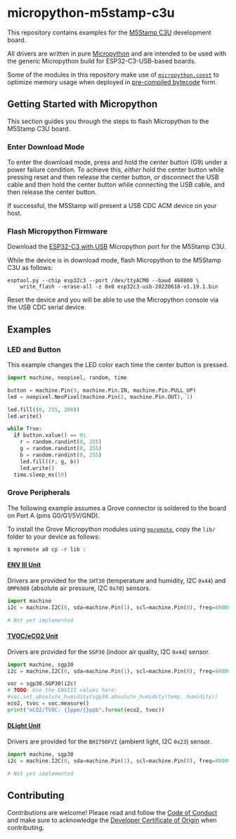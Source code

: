 # micropython-m5stamp-c3u

This repository contains examples for the
[M5Stamp C3U](https://docs.m5stack.com/en/core/stamp_c3u) development board.

All drivers are written in pure [Micropython](https://micropython.org/) and are
intended to be used with the generic Micropython build for ESP32-C3-USB-based
boards.

Some of the modules in this repository make use of [`micropython.const`][const]
to optimize memory usage when deployed in [pre-compiled bytecode][mpy] form.

[const]: http://docs.micropython.org/en/latest/library/micropython.html#micropython.const
[mpy]: http://docs.micropython.org/en/latest/reference/mpyfiles.html

## Getting Started with Micropython

This section guides you through the steps to flash Micropython to the M5Stamp
C3U board.

### Enter Download Mode

To enter the download mode, press and hold the center button (G9) under a
power failure condition. To achieve this, *either* hold the center
button while pressing reset and then release the center button,
*or* disconnect the USB cable and then hold the center button while
connecting the USB cable, and then release the center button.

If successful, the M5Stamp will present a USB CDC ACM device on your host.

### Flash Micropython Firmware

Download the [ESP32-C3 with USB](https://micropython.org/download/esp32c3-usb/)
Micropython port for the M5Stamp C3U.

While the device is in download mode, flash Micropython to the M5Stamp C3U
as follows:

```
esptool.py --chip esp32c3 --port /dev/ttyACM0 --baud 460800 \
    write_flash --erase-all -z 0x0 esp32c3-usb-20220618-v1.19.1.bin
```

Reset the device and you will be able to use the Micropython console via the
USB CDC serial device.

## Examples

### LED and Button

This example changes the LED color each time the center button is pressed.

```python
import machine, neopixel, random, time

button = machine.Pin(9, machine.Pin.IN, machine.Pin.PULL_UP)
led = neopixel.NeoPixel(machine.Pin(2, machine.Pin.OUT), 1)

led.fill((0, 255, 200))
led.write()

while True:
  if button.value() == 0:
    r = random.randint(0, 255)
    g = random.randint(0, 255)
    b = random.randint(0, 255)
    led.fill((r, g, b))
    led.write()
  time.sleep_ms(50)
```

### Grove Peripherals

The following example assumes a Grove connector is soldered to the board on
Port A (pins G0/G1/5V/GND).

To install the Grove Micropython modules using
[`mpremote`](https://pypi.org/project/mpremote/), copy the `lib/` folder to your
device as follows:

```console
$ mpremote a0 cp -r lib :
```

#### [ENV III Unit](https://shop.m5stack.com/products/env-iii-unit-with-temperature-humidity-air-pressure-sensor-sht30-qmp6988)

Drivers are provided for the `SHT30` (temperature and humidity, I2C `0x44`) and
`QMP6988` (absolute air pressure, I2C `0x70`) sensors.

```python
import machine
i2c = machine.I2C(0, sda=machine.Pin(1), scl=machine.Pin(0), freq=400000)

# Not yet implemented
```

#### [TVOC/eCO2 Unit](https://shop.m5stack.com/products/tvoc-eco2-gas-unit-sgp30)

Drivers are provided for the `SGP30` (indoor air quality, I2C `0x44`) sensor.

```python
import machine, sgp30
i2c = machine.I2C(0, sda=machine.Pin(1), scl=machine.Pin(0), freq=400000)

voc = sgp30.SGP30(i2c)
# TODO: Use the ENVIII values here:
#voc.set_absolute_humidity(sgp30.absolute_humidity(temp, humidity))
eco2, tvoc = voc.measure()
print("eCO2/TVOC: {}ppm/{}ppb".format(eco2, tvoc))
```

#### [DLight Unit](https://shop.m5stack.com/products/dlight-unit-ambient-light-sensor-bh1750fvi-tr)

Drivers are provided for the `BH1750FVI` (ambient light, I2C `0x23`) sensor.

```python
import machine, sgp30
i2c = machine.I2C(0, sda=machine.Pin(1), scl=machine.Pin(0), freq=400000)

# Not yet implemented
```

## Contributing

Contributions are welcome! Please read and follow the
[Code of Conduct](CODE_OF_CONDUCT.md) and make sure to acknowledge the
[Developer Certificate of Origin](https://developercertificate.org/) when
contributing.
